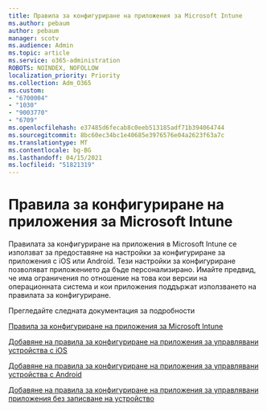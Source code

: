```yaml
---
title: Правила за конфигуриране на приложения за Microsoft Intune
ms.author: pebaum
author: pebaum
manager: scotv
ms.audience: Admin
ms.topic: article
ms.service: o365-administration
ROBOTS: NOINDEX, NOFOLLOW
localization_priority: Priority
ms.collection: Adm_O365
ms.custom:
- "6700004"
- "1030"
- "9003770"
- "6709"
ms.openlocfilehash: e37485d6fecab8c0eeb513185adf71b394064744
ms.sourcegitcommit: 8bc60ec34bc1e40685e3976576e04a2623f63a7c
ms.translationtype: MT
ms.contentlocale: bg-BG
ms.lasthandoff: 04/15/2021
ms.locfileid: "51821319"
---
```

# <a name="app-configuration-policies-for-microsoft-intune"></a>Правила за конфигуриране на приложения за Microsoft Intune

Правилата за конфигуриране на приложения в Microsoft Intune се използват за предоставяне на настройки за конфигуриране за приложения с iOS или Android. Тези настройки за конфигуриране позволяват приложението да бъде персонализирано. Имайте предвид, че има ограничения по отношение на това кои версии на операционната система и кои приложения поддържат използването на правилата за конфигуриране.

Прегледайте следната документация за подробности

[Правила за конфигуриране на приложения за Microsoft Intune](https://docs.microsoft.com/intune/app-configuration-policies-overview)  

[Добавяне на правила за конфигуриране на приложения за управлявани устройства с iOS](https://docs.microsoft.com/intune/app-configuration-policies-use-ios)  

[Добавяне на правила за конфигуриране на приложения за управлявани устройства с Android](https://docs.microsoft.com/intune/app-configuration-policies-use-android)

[Добавяне на правила за конфигуриране на приложения за управлявани приложения без записване на устройство](https://docs.microsoft.com/intune/app-configuration-policies-managed-app)

